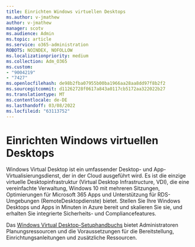 ```yaml
---
title: Einrichten Windows virtuellen Desktops
ms.author: v-jmathew
author: v-jmathew
manager: scotv
ms.audience: Admin
ms.topic: article
ms.service: o365-administration
ROBOTS: NOINDEX, NOFOLLOW
ms.localizationpriority: medium
ms.collection: Adm_O365
ms.custom:
- "9004219"
- "7427"
ms.openlocfilehash: de98b2fba07955b00ba1966aa28aa8dd97f8b2f2
ms.sourcegitcommit: d11262728f0617a843a0117cb5172aa322022b27
ms.translationtype: MT
ms.contentlocale: de-DE
ms.lasthandoff: 03/08/2022
ms.locfileid: "63113752"
---
```

# <a name="set-up-windows-virtual-desktop"></a>Einrichten Windows virtuellen Desktops

Windows Virtual Desktop ist ein umfassender Desktop- und App-Virtualisierungsdienst, der in der Cloud ausgeführt wird. Es ist die einzige virtuelle Desktopinfrastruktur (Virtual Desktop Infrastructure, VDI), die eine vereinfachte Verwaltung, Windows 10 mit mehreren Sitzungen, Optimierungen für Microsoft 365 Apps und Unterstützung für RDS-Umgebungen (RemoteDesktopdienste) bietet. Stellen Sie Ihre Windows Desktops und Apps in Minuten in Azure bereit und skalieren Sie sie, und erhalten Sie integrierte Sicherheits- und Compliancefeatures.

Das [Windows Virtual Desktop-Setuphandbuchs](https://go.microsoft.com/fwlink/?linkid=2146236) bietet Administratoren Planungsressourcen und die Voraussetzungen für die Bereitstellung, Einrichtungsanleitungen und zusätzliche Ressourcen.
